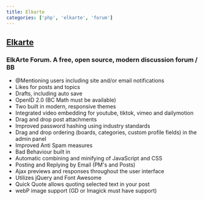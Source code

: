 ```yaml
---
title: Elkarte
categories: ['php', 'elkarte', 'forum']
---
```

## [Elkarte](https://github.com/elkarte/Elkarte)

### ElkArte Forum.  A free, open source, modern discussion forum / BB

* @Mentioning users including site and/or email notifications
* Likes for posts and topics
* Drafts, including auto save
* OpenID 2.0 (BC Math must be available)
* Two built in modern, responsive themes
* Integrated video embedding for youtube, tiktok, vimeo and dailymotion
* Drag and drop post attachments
* Improved password hashing using industry standards
* Drag and drop ordering (boards, categories, custom profile fields) in the admin panel
* Improved Anti Spam measures
* Bad Behaviour built in
* Automatic combining and minifying of JavaScript and CSS
* Posting and Replying by Email (PM's and Posts)
* Ajax previews and responses throughout the user interface
* Utilizes jQuery and Font Awesome
* Quick Quote allows quoting selected text in your post
* webP image support (GD or Imagick must have support)
